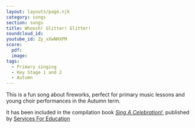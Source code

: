 ```yaml
---
layout: layouts/page.njk
category: songs
section: songs
title: Whoosh! Glitter! Glitter!
soundcloud_id:
youtube_id: Zy_xXwNHXPM
score:
  pdf:
  image:
tags:
  - Primary singing
  - Key Stage 1 and 2
  - Autumn
---
```


This is a fun song about fireworks, perfect for primary music lessons and young choir performances in the Autumn term.

It has been included in the compilation book [*Sing A Celebration!*](https://www.servicesforeducation.co.uk/our-offer/sing-a-celebration/), published by [Services For Education](https://www.servicesforeducation.co.uk/our-offer/sing-a-celebration/)
